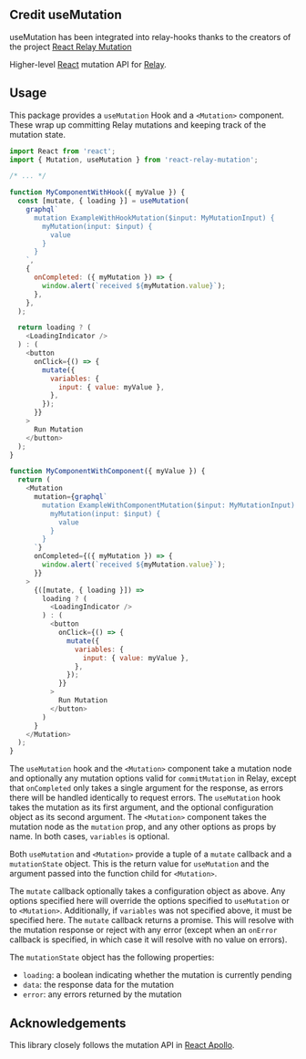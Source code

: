 ## Credit useMutation 

useMutation has been integrated into relay-hooks thanks to the creators of the project [React Relay Mutation](https://github.com/relay-tools/react-relay-mutation)

Higher-level [React](https://facebook.github.io/react/) mutation API for [Relay](http://facebook.github.io/relay/).

## Usage

This package provides a `useMutation` Hook and a `<Mutation>` component. These wrap up committing Relay mutations and keeping track of the mutation state.

```js
import React from 'react';
import { Mutation, useMutation } from 'react-relay-mutation';

/* ... */

function MyComponentWithHook({ myValue }) {
  const [mutate, { loading }] = useMutation(
    graphql`
      mutation ExampleWithHookMutation($input: MyMutationInput) {
        myMutation(input: $input) {
          value
        }
      }
    `,
    {
      onCompleted: ({ myMutation }) => {
        window.alert(`received ${myMutation.value}`);
      },
    },
  );

  return loading ? (
    <LoadingIndicator />
  ) : (
    <button
      onClick={() => {
        mutate({
          variables: {
            input: { value: myValue },
          },
        });
      }}
    >
      Run Mutation
    </button>
  );
}

function MyComponentWithComponent({ myValue }) {
  return (
    <Mutation
      mutation={graphql`
        mutation ExampleWithComponentMutation($input: MyMutationInput) {
          myMutation(input: $input) {
            value
          }
        }
      `}
      onCompleted={({ myMutation }) => {
        window.alert(`received ${myMutation.value}`);
      }}
    >
      {([mutate, { loading }]) =>
        loading ? (
          <LoadingIndicator />
        ) : (
          <button
            onClick={() => {
              mutate({
                variables: {
                  input: { value: myValue },
                },
              });
            }}
          >
            Run Mutation
          </button>
        )
      }
    </Mutation>
  );
}
```

The `useMutation` hook and the `<Mutation>` component take a mutation node and optionally any mutation options valid for `commitMutation` in Relay, except that `onCompleted` only takes a single argument for the response, as errors there will be handled identically to request errors. The `useMutation` hook takes the mutation as its first argument, and the optional configuration object as its second argument. The `<Mutation>` component takes the mutation node as the `mutation` prop, and any other options as props by name. In both cases, `variables` is optional.

Both `useMutation` and `<Mutation>` provide a tuple of a `mutate` callback and a `mutationState` object. This is the return value for `useMutation` and the argument passed into the function child for `<Mutation>`.

The `mutate` callback optionally takes a configuration object as above. Any options specified here will override the options specified to `useMutation` or to `<Mutation>`. Additionally, if `variables` was not specified above, it must be specified here. The `mutate` callback returns a promise. This will resolve with the mutation response or reject with any error (except when an `onError` callback is specified, in which case it will resolve with no value on errors).

The `mutationState` object has the following properties:

- `loading`: a boolean indicating whether the mutation is currently pending
- `data`: the response data for the mutation
- `error`: any errors returned by the mutation

## Acknowledgements

This library closely follows the mutation API in [React Apollo](https://www.apollographql.com/docs/react/).
